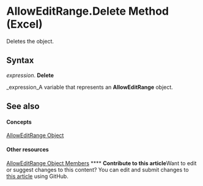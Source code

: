 
# AllowEditRange.Delete Method (Excel)

Deletes the object.


## Syntax

 _expression_. **Delete**

 _expression_A variable that represents an  **AllowEditRange** object.


## See also


#### Concepts


 [AllowEditRange Object](2bfd80d1-3a59-162e-194a-8699ca6b0d4b.md)
#### Other resources


 [AllowEditRange Object Members](4b7e9143-6bdf-b7ba-ba33-5116343bb1e4.md)
****   **Contribute to this article**Want to edit or suggest changes to this content? You can edit and submit changes to  [this article](https://github.com/jhershey00/VBA_Excel_Test/OpenXMLCon/articles/3b2dad3a-62fa-398f-b0ff-b9586b413ebd.md) using GitHub.

